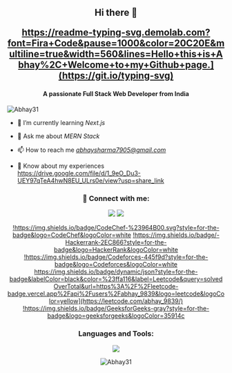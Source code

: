 <h2 align="center">Hi there 👋

https://readme-typing-svg.demolab.com?font=Fira+Code&pause=1000&color=20C20E&multiline=true&width=560&lines=Hello+this+is+Abhay%2C+Welcome+to+my+Github+page.](https://git.io/typing-svg)
</h2>

<h4 align="center">A passionate Full Stack Web Developer from India</h4>

<p align="left"> <img src="https://komarev.com/ghpvc/?username=Abhay31&label=Profile%20views&color=0e75b6&style=flat" alt="Abhay31" /> </p>

- 🌱 I’m currently learning *Next.js*

- 💬 Ask me about *MERN Stack*

- 📫 How to reach me *abhaysharma7905@gmail.com*

- 📄 Know about my experiences https://drive.google.com/file/d/1_9eO_Du3-UEY97qTeA4hwN8EU_ULrs0e/view?usp=share_link

<h3 align="center">🔗 Connect with me:</h3>

<p align="center">
  <a href="https://twitter.com/Dusty_31" target="blank"><img src="https://skillicons.dev/icons?i=twitter&perline=10"></a>
  <a href="https://linkedin.com/in/abhaysharma31" target="blank"><img src="https://skillicons.dev/icons?i=linkedin&perline=10"></a><br>
  <div align="center"
       
  <a href="https://www.codechef.com/users/abhay_9839" target="blank">!https://img.shields.io/badge/CodeChef-%23964B00.svg?style=for-the-badge&logo=CodeChef&logoColor=white</a>
  <a href="https://www.hackerrank.com/abhaysharma0983" target="blank">!https://img.shields.io/badge/-Hackerrank-2EC866?style=for-the-badge&logo=HackerRank&logoColor=white</a>
  <a href="https://codeforces.com/profile/abhay_9839" target="blank">!https://img.shields.io/badge/Codeforces-445f9d?style=for-the-badge&logo=Codeforces&logoColor=white</a>
  <a href="https://www.leetcode.com/abhay_9839" target="blank">https://img.shields.io/badge/dynamic/json?style=for-the-badge&labelColor=black&color=%23ffa116&label=Leetcode&query=solvedOverTotal&url=https%3A%2F%2Fleetcode-badge.vercel.app%2Fapi%2Fusers%2Fabhay_9839&logo=leetcode&logoColor=yellow](https://leetcode.com/abhay_9839/)</a>
  <a href="https://auth.geeksforgeeks.org/user/abhay_9839/practice" target="blank">!https://img.shields.io/badge/GeeksforGeeks-gray?style=for-the-badge&logo=geeksforgeeks&logoColor=35914c</a>
  
  </div>
</p>

<!-- <p align="center">
  <a href="https://twitter.com/Dusty_31" target="_blank"><img src="https://skillicons.dev/icons?i=twitter&perline=10"></a><br>
  <a href="https://linkedin.com/in/abhaysharma31" target="blank"><img src="https://skillicons.dev/icons?i=linkedin&perline=10"></a><br>
  <div align="center">
    
    <a href="https://www.codechef.com/users/abhay_9839" target="blank">![CodeChef](https://img.shields.io/badge/CodeChef-%23964B00.svg?style=for-the-   badge&logo=CodeChef&logoColor=white)</a>
    <a href="https://www.hackerrank.com/abhaysharma0983" target="blank">!https://img.shields.io/badge/-Hackerrank-2EC866?style=for-the-badge&logo=HackerRank&logoColor=white</a>
    <a href="https://codeforces.com/profile/abhay_9839" target="blank">!https://img.shields.io/badge/Codeforces-445f9d?style=for-the-badge&logo=Codeforces&logoColor=white</a>  
    <a href="https://www.leetcode.com/abhay_9839" target="blank">https://img.shields.io/badge/dynamic/json?style=for-the-badge&labelColor=black&color=%23ffa116&label=Leetcode&query=solvedOverTotal&url=https%3A%2F%2Fleetcode-badge.vercel.app%2Fapi%2Fusers%2Fabhay_9839&logo=leetcode&logoColor=yellow](https://leetcode.com/abhay_9839/)</a>
    <a href="https://auth.geeksforgeeks.org/user/abhay_9839/practice" target="blank">!https://img.shields.io/badge/GeeksforGeeks-gray?style=for-the-badge&logo=geeksforgeeks&logoColor=35914c</a>
    
  </div>
</p> -->

<h3 align="center">Languages and Tools:</h3>
<p align="center"> 
  <img src="https://skillicons.dev/icons?i=java,react,js,bootstrap,css,tailwind,discord,express,firebase,git,github,html,jquery,nextjs,mongodb,postman,nodejs,netlify,vscode&perline=9">
</p>
<p align="center"><img align="center" src="https://github-readme-stats.vercel.app/api/top-langs?username=Abhay31&show_icons=true&locale=en&layout=compact" alt="Abhay31" /></p>
